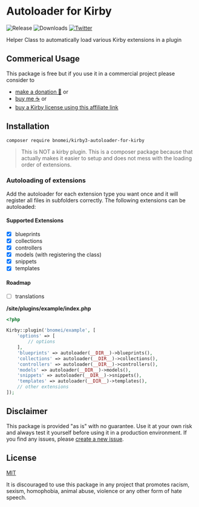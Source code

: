 # Autoloader for Kirby

![Release](https://flat.badgen.net/packagist/v/bnomei/autoloader-for-kirby?color=ae81ff)
![Downloads](https://flat.badgen.net/packagist/dt/bnomei/autoloader-for-kirby?color=272822)
[![Twitter](https://flat.badgen.net/badge/twitter/bnomei?color=66d9ef)](https://twitter.com/bnomei)

Helper Class to automatically load various Kirby extensions in a plugin

## Commerical Usage

This package is free but if you use it in a commercial project please consider to

-   [make a donation 🍻](https://www.paypal.me/bnomei/5) or
-   [buy me ☕](https://buymeacoff.ee/bnomei) or
-   [buy a Kirby license using this affiliate link](https://a.paddle.com/v2/click/1129/35731?link=1170)

## Installation

```bash
composer require bnomei/kirby3-autoloader-for-kirby
```

> This is NOT a kirby plugin. This is a composer package because that actually makes it easier to setup and does not mess with the loading order of extensions.

### Autoloading of extensions

Add the autoloader for each extension type you want once and it will register all files in subfolders correctly. The following extensions can be autoloaded:

#### Supported Extensions

- [x] blueprints
- [x] collections
- [x] controllers
- [x] models (with registering the class)
- [x] snippets
- [x] templates

#### Roadmap

- [ ] translations

**/site/plugins/example/index.php**
```php
<?php

Kirby::plugin('bnomei/example', [
    'options' => [
        // options
    ],
    'blueprints' => autoloader(__DIR__)->blueprints(),
    'collections' => autoloader(__DIR__)->collections(),
    'controllers' => autoloader(__DIR__)->controllers(),
    'models' => autoloader(__DIR__)->models(),
    'snippets' => autoloader(__DIR__)->snippets(),
    'templates' => autoloader(__DIR__)->templates(),
    // other extensions
]);
```

## Disclaimer

This package is provided "as is" with no guarantee. Use it at your own risk and always test it yourself before using it in a production environment. If you find any issues, please [create a new issue](https://github.com/bnomei/autoloader-for-kirby/issues/new).

## License

[MIT](https://opensource.org/licenses/MIT)

It is discouraged to use this package in any project that promotes racism, sexism, homophobia, animal abuse, violence or any other form of hate speech.
